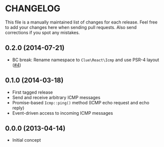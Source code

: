 # CHANGELOG

This file is a manually maintained list of changes for each release. Feel free
to add your changes here when sending pull requests. Also send corrections if
you spot any mistakes.

## 0.2.0 (2014-07-21)

* BC break: Rename namespace to `Clue\React\Icmp` and use PSR-4 layout
  ([#4](https://github.com/clue/icmp-react/pull/4))

## 0.1.0 (2014-03-18)

* First tagged release
* Send and receive arbitrary ICMP messages
* Promise-based `Icmp::ping()` method (ICMP echo request and echo reply)
* Event-driven access to incoming ICMP messages

## 0.0.0 (2013-04-14)

* Initial concept
